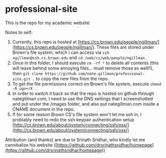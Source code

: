 # professional-site

This is the repo for my academic website. 

Notes to self: 

1. Currently, this repo is hosted at [https://cs.brown.edu/people/ngillman/](https://cs.brown.edu/people/ngillman/). These files are stored under Brown's file system, which I can access via ```ssh ngillman@ssh.cs.brown.edu``` and ```cd /web/cs/web/people/ngillman```. 
2. Once in this folder, I should execute ```rm -rf *``` to delete all contents (this will leave behind some annoying files... must remove those as well!!), then ```git clone https://github.com/nate-gillman/professional-site.git .``` to copy the new files from the repo. 
3. To get the file permissions correct on Brown's file system, execute ```chmod -R ugo+rX .```
4. In order to switch it back so that the repo is hosted on github through nategillman.com, I need to use the DNS settings that I screenshotted and put under the /images folder, and also put nategillman.com inside a CNAME document in the repo.
5. If for some reason Brown CS's file system won't let me ssh in, I problably need to redo the ssh keypair authentication setup [http://cs.brown.edu/about/system/connecting/ssh/osx/](http://cs.brown.edu/about/system/connecting/ssh/osx/)

Attribution (and thanks) are due to Srinath Sridhar, who kindly let me cannibalize his website ([https://github.com/drsrinathsridhar/homepage](https://github.com/drsrinathsridhar/homepage))
